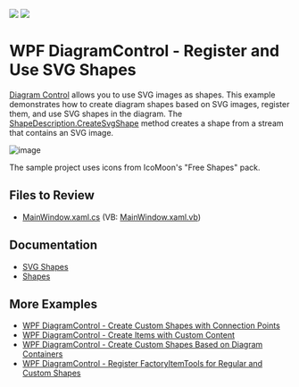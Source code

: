 <!-- default badges list -->
[![](https://img.shields.io/badge/Open_in_DevExpress_Support_Center-FF7200?style=flat-square&logo=DevExpress&logoColor=white)](https://supportcenter.devexpress.com/ticket/details/T478161)
[![](https://img.shields.io/badge/📖_How_to_use_DevExpress_Examples-e9f6fc?style=flat-square)](https://docs.devexpress.com/GeneralInformation/403183)
<!-- default badges end -->

# WPF DiagramControl - Register and Use SVG Shapes

[Diagram Control](https://docs.devexpress.com/WPF/115046/controls-and-libraries/diagram-control) allows you to use SVG images as shapes. This example demonstrates how to create diagram shapes based on SVG images, register them, and use SVG shapes in the diagram. The [ShapeDescription.CreateSvgShape](https://docs.devexpress.com/CoreLibraries/DevExpress.Diagram.Core.ShapeDescription.CreateSvgShape(String--String--Stream--Boolean--Func-Size--IEnumerable-Point----String--String)) method creates a shape from a stream that contains an SVG image.

![image](https://github.com/DevExpress-Examples/wpf-diagram-register-and-use-svg-shapes/assets/65009440/93bcaf31-a520-42d4-8070-ecb7f7f8e9ea)

The sample project uses icons from IcoMoon's "Free Shapes" pack.

## Files to Review

* [MainWindow.xaml.cs](./CS/DiagramSVGItemsWpf/MainWindow.xaml.cs) (VB: [MainWindow.xaml.vb](./VB/DiagramSVGItemsWpf/MainWindow.xaml.vb))

## Documentation

* [SVG Shapes](https://docs.devexpress.com/WPF/117321/controls-and-libraries/diagram-control/diagram-items/svg-shapes)
* [Shapes](https://docs.devexpress.com/WPF/116099/controls-and-libraries/diagram-control/diagram-items/shapes)

## More Examples

* [WPF DiagramControl - Create Custom Shapes with Connection Points](https://github.com/DevExpress-Examples/wpf-diagramdesigner-create-custom-shapes-with-connection-points)
* [WPF DiagramControl - Create Items with Custom Content](https://github.com/DevExpress-Examples/wpf-diagramcontrol-create-items-with-custom-content)
* [WPF DiagramControl - Create Custom Shapes Based on Diagram Containers](https://github.com/DevExpress-Examples/wpf-diagram-create-custom-shapes-based-on-diagram-containers)
* [WPF DiagramControl - Register FactoryItemTools for Regular and Custom Shapes](https://github.com/DevExpress-Examples/wpf-diagram-register-factoryitemtools-for-shapes)
